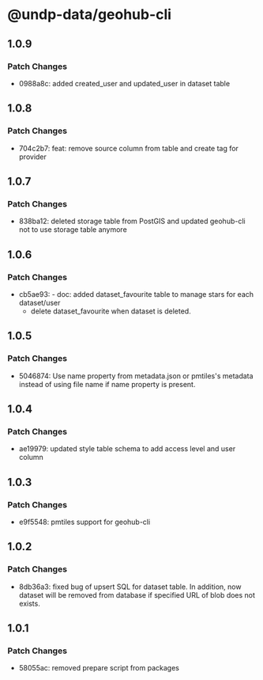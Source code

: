 # @undp-data/geohub-cli

## 1.0.9

### Patch Changes

- 0988a8c: added created_user and updated_user in dataset table

## 1.0.8

### Patch Changes

- 704c2b7: feat: remove source column from table and create tag for provider

## 1.0.7

### Patch Changes

- 838ba12: deleted storage table from PostGIS and updated geohub-cli not to use storage table anymore

## 1.0.6

### Patch Changes

- cb5ae93: - doc: added dataset_favourite table to manage stars for each dataset/user
  - delete dataset_favourite when dataset is deleted.

## 1.0.5

### Patch Changes

- 5046874: Use name property from metadata.json or pmtiles's metadata instead of using file name if name property is present.

## 1.0.4

### Patch Changes

- ae19979: updated style table schema to add access level and user column

## 1.0.3

### Patch Changes

- e9f5548: pmtiles support for geohub-cli

## 1.0.2

### Patch Changes

- 8db36a3: fixed bug of upsert SQL for dataset table. In addition, now dataset will be removed from database if specified URL of blob does not exists.

## 1.0.1

### Patch Changes

- 58055ac: removed prepare script from packages
